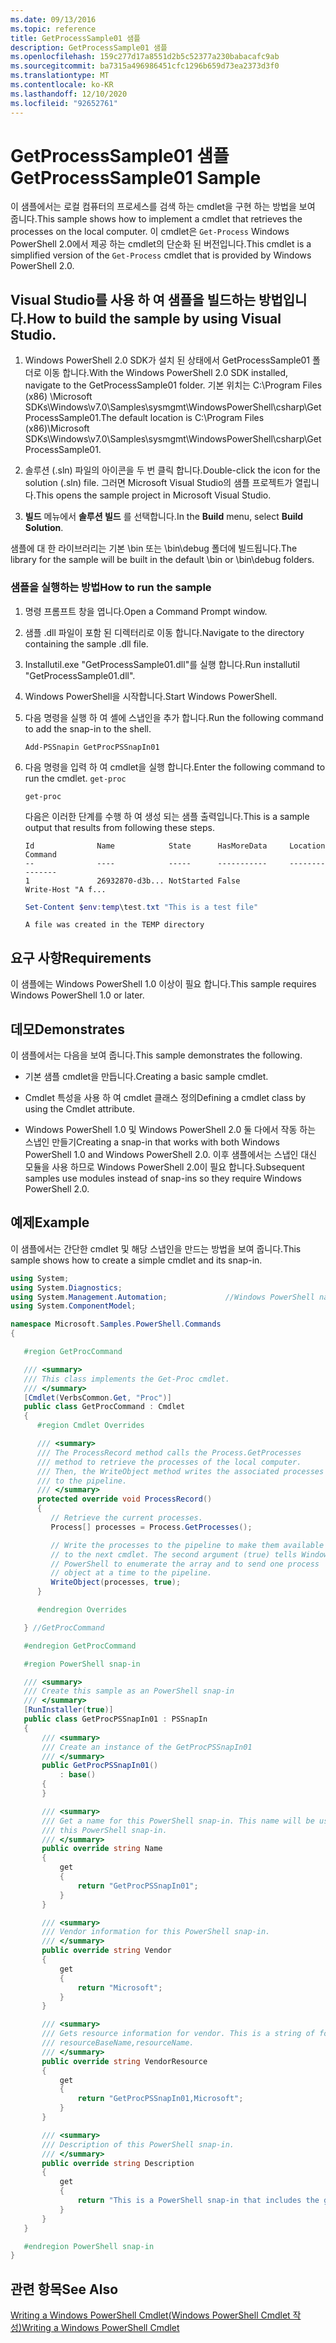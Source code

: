 ```yaml
---
ms.date: 09/13/2016
ms.topic: reference
title: GetProcessSample01 샘플
description: GetProcessSample01 샘플
ms.openlocfilehash: 159c277d17a8551d2b5c52377a230babacafc9ab
ms.sourcegitcommit: ba7315a496986451cfc1296b659d73ea2373d3f0
ms.translationtype: MT
ms.contentlocale: ko-KR
ms.lasthandoff: 12/10/2020
ms.locfileid: "92652761"
---
```

# <a name="getprocesssample01-sample"></a><span data-ttu-id="11ab9-103">GetProcessSample01 샘플</span><span class="sxs-lookup"><span data-stu-id="11ab9-103">GetProcessSample01 Sample</span></span>

<span data-ttu-id="11ab9-104">이 샘플에서는 로컬 컴퓨터의 프로세스를 검색 하는 cmdlet을 구현 하는 방법을 보여 줍니다.</span><span class="sxs-lookup"><span data-stu-id="11ab9-104">This sample shows how to implement a cmdlet that retrieves the processes on the local computer.</span></span> <span data-ttu-id="11ab9-105">이 cmdlet은 `Get-Process` Windows PowerShell 2.0에서 제공 하는 cmdlet의 단순화 된 버전입니다.</span><span class="sxs-lookup"><span data-stu-id="11ab9-105">This cmdlet is a simplified version of the `Get-Process` cmdlet that is provided by Windows PowerShell 2.0.</span></span>

## <a name="how-to-build-the-sample-by-using-visual-studio"></a><span data-ttu-id="11ab9-106">Visual Studio를 사용 하 여 샘플을 빌드하는 방법입니다.</span><span class="sxs-lookup"><span data-stu-id="11ab9-106">How to build the sample by using Visual Studio.</span></span>

1. <span data-ttu-id="11ab9-107">Windows PowerShell 2.0 SDK가 설치 된 상태에서 GetProcessSample01 폴더로 이동 합니다.</span><span class="sxs-lookup"><span data-stu-id="11ab9-107">With the Windows PowerShell 2.0 SDK installed, navigate to the GetProcessSample01 folder.</span></span> <span data-ttu-id="11ab9-108">기본 위치는 C:\Program Files (x86) \Microsoft SDKs\Windows\v7.0\Samples\sysmgmt\WindowsPowerShell\csharp\GetProcessSample01.</span><span class="sxs-lookup"><span data-stu-id="11ab9-108">The default location is C:\Program Files (x86)\Microsoft SDKs\Windows\v7.0\Samples\sysmgmt\WindowsPowerShell\csharp\GetProcessSample01.</span></span>

2. <span data-ttu-id="11ab9-109">솔루션 (.sln) 파일의 아이콘을 두 번 클릭 합니다.</span><span class="sxs-lookup"><span data-stu-id="11ab9-109">Double-click the icon for the solution (.sln) file.</span></span> <span data-ttu-id="11ab9-110">그러면 Microsoft Visual Studio의 샘플 프로젝트가 열립니다.</span><span class="sxs-lookup"><span data-stu-id="11ab9-110">This opens the sample project in Microsoft Visual Studio.</span></span>

3. <span data-ttu-id="11ab9-111">**빌드** 메뉴에서 **솔루션 빌드** 를 선택합니다.</span><span class="sxs-lookup"><span data-stu-id="11ab9-111">In the **Build** menu, select **Build Solution**.</span></span>

  <span data-ttu-id="11ab9-112">샘플에 대 한 라이브러리는 기본 \bin 또는 \bin\debug 폴더에 빌드됩니다.</span><span class="sxs-lookup"><span data-stu-id="11ab9-112">The library for the sample will be built in the default \bin or \bin\debug folders.</span></span>

### <a name="how-to-run-the-sample"></a><span data-ttu-id="11ab9-113">샘플을 실행하는 방법</span><span class="sxs-lookup"><span data-stu-id="11ab9-113">How to run the sample</span></span>

1. <span data-ttu-id="11ab9-114">명령 프롬프트 창을 엽니다.</span><span class="sxs-lookup"><span data-stu-id="11ab9-114">Open a Command Prompt window.</span></span>

2. <span data-ttu-id="11ab9-115">샘플 .dll 파일이 포함 된 디렉터리로 이동 합니다.</span><span class="sxs-lookup"><span data-stu-id="11ab9-115">Navigate to the directory containing the sample .dll file.</span></span>

3. <span data-ttu-id="11ab9-116">Installutil.exe "GetProcessSample01.dll"를 실행 합니다.</span><span class="sxs-lookup"><span data-stu-id="11ab9-116">Run installutil "GetProcessSample01.dll".</span></span>

4. <span data-ttu-id="11ab9-117">Windows PowerShell을 시작합니다.</span><span class="sxs-lookup"><span data-stu-id="11ab9-117">Start Windows PowerShell.</span></span>

5. <span data-ttu-id="11ab9-118">다음 명령을 실행 하 여 셸에 스냅인을 추가 합니다.</span><span class="sxs-lookup"><span data-stu-id="11ab9-118">Run the following command to add the snap-in to the shell.</span></span>

   `Add-PSSnapin GetProcPSSnapIn01`

6. <span data-ttu-id="11ab9-119">다음 명령을 입력 하 여 cmdlet을 실행 합니다.</span><span class="sxs-lookup"><span data-stu-id="11ab9-119">Enter the following command to run the cmdlet.</span></span> `get-proc`

   `get-proc`

   <span data-ttu-id="11ab9-120">다음은 이러한 단계를 수행 하 여 생성 되는 샘플 출력입니다.</span><span class="sxs-lookup"><span data-stu-id="11ab9-120">This is a sample output that results from following these steps.</span></span>

   ```output
   Id              Name            State      HasMoreData     Location             Command
   --              ----            -----      -----------     --------             -------
   1               26932870-d3b... NotStarted False                                 Write-Host "A f...

   ```

   ```powershell
   Set-Content $env:temp\test.txt "This is a test file"
   ```

   ```output
   A file was created in the TEMP directory
   ```

## <a name="requirements"></a><span data-ttu-id="11ab9-121">요구 사항</span><span class="sxs-lookup"><span data-stu-id="11ab9-121">Requirements</span></span>

<span data-ttu-id="11ab9-122">이 샘플에는 Windows PowerShell 1.0 이상이 필요 합니다.</span><span class="sxs-lookup"><span data-stu-id="11ab9-122">This sample requires Windows PowerShell 1.0 or later.</span></span>

## <a name="demonstrates"></a><span data-ttu-id="11ab9-123">데모</span><span class="sxs-lookup"><span data-stu-id="11ab9-123">Demonstrates</span></span>

<span data-ttu-id="11ab9-124">이 샘플에서는 다음을 보여 줍니다.</span><span class="sxs-lookup"><span data-stu-id="11ab9-124">This sample demonstrates the following.</span></span>

- <span data-ttu-id="11ab9-125">기본 샘플 cmdlet을 만듭니다.</span><span class="sxs-lookup"><span data-stu-id="11ab9-125">Creating a basic sample cmdlet.</span></span>

- <span data-ttu-id="11ab9-126">Cmdlet 특성을 사용 하 여 cmdlet 클래스 정의</span><span class="sxs-lookup"><span data-stu-id="11ab9-126">Defining a cmdlet class by using the Cmdlet attribute.</span></span>

- <span data-ttu-id="11ab9-127">Windows PowerShell 1.0 및 Windows PowerShell 2.0 둘 다에서 작동 하는 스냅인 만들기</span><span class="sxs-lookup"><span data-stu-id="11ab9-127">Creating a snap-in that works with both Windows PowerShell 1.0 and Windows PowerShell 2.0.</span></span> <span data-ttu-id="11ab9-128">이후 샘플에서는 스냅인 대신 모듈을 사용 하므로 Windows PowerShell 2.0이 필요 합니다.</span><span class="sxs-lookup"><span data-stu-id="11ab9-128">Subsequent samples use modules instead of snap-ins so they require Windows PowerShell 2.0.</span></span>

## <a name="example"></a><span data-ttu-id="11ab9-129">예제</span><span class="sxs-lookup"><span data-stu-id="11ab9-129">Example</span></span>

<span data-ttu-id="11ab9-130">이 샘플에서는 간단한 cmdlet 및 해당 스냅인을 만드는 방법을 보여 줍니다.</span><span class="sxs-lookup"><span data-stu-id="11ab9-130">This sample shows how to create a simple cmdlet and its snap-in.</span></span>

```csharp
using System;
using System.Diagnostics;
using System.Management.Automation;             //Windows PowerShell namespace
using System.ComponentModel;

namespace Microsoft.Samples.PowerShell.Commands
{

   #region GetProcCommand

   /// <summary>
   /// This class implements the Get-Proc cmdlet.
   /// </summary>
   [Cmdlet(VerbsCommon.Get, "Proc")]
   public class GetProcCommand : Cmdlet
   {
      #region Cmdlet Overrides

      /// <summary>
      /// The ProcessRecord method calls the Process.GetProcesses
      /// method to retrieve the processes of the local computer.
      /// Then, the WriteObject method writes the associated processes
      /// to the pipeline.
      /// </summary>
      protected override void ProcessRecord()
      {
         // Retrieve the current processes.
         Process[] processes = Process.GetProcesses();

         // Write the processes to the pipeline to make them available
         // to the next cmdlet. The second argument (true) tells Windows
         // PowerShell to enumerate the array and to send one process
         // object at a time to the pipeline.
         WriteObject(processes, true);
      }

      #endregion Overrides

   } //GetProcCommand

   #endregion GetProcCommand

   #region PowerShell snap-in

   /// <summary>
   /// Create this sample as an PowerShell snap-in
   /// </summary>
   [RunInstaller(true)]
   public class GetProcPSSnapIn01 : PSSnapIn
   {
       /// <summary>
       /// Create an instance of the GetProcPSSnapIn01
       /// </summary>
       public GetProcPSSnapIn01()
           : base()
       {
       }

       /// <summary>
       /// Get a name for this PowerShell snap-in. This name will be used in registering
       /// this PowerShell snap-in.
       /// </summary>
       public override string Name
       {
           get
           {
               return "GetProcPSSnapIn01";
           }
       }

       /// <summary>
       /// Vendor information for this PowerShell snap-in.
       /// </summary>
       public override string Vendor
       {
           get
           {
               return "Microsoft";
           }
       }

       /// <summary>
       /// Gets resource information for vendor. This is a string of format:
       /// resourceBaseName,resourceName.
       /// </summary>
       public override string VendorResource
       {
           get
           {
               return "GetProcPSSnapIn01,Microsoft";
           }
       }

       /// <summary>
       /// Description of this PowerShell snap-in.
       /// </summary>
       public override string Description
       {
           get
           {
               return "This is a PowerShell snap-in that includes the get-proc cmdlet.";
           }
       }
   }

   #endregion PowerShell snap-in
}
```

## <a name="see-also"></a><span data-ttu-id="11ab9-131">관련 항목</span><span class="sxs-lookup"><span data-stu-id="11ab9-131">See Also</span></span>

[<span data-ttu-id="11ab9-132">Writing a Windows PowerShell Cmdlet(Windows PowerShell Cmdlet 작성)</span><span class="sxs-lookup"><span data-stu-id="11ab9-132">Writing a Windows PowerShell Cmdlet</span></span>](./writing-a-windows-powershell-cmdlet.md)
